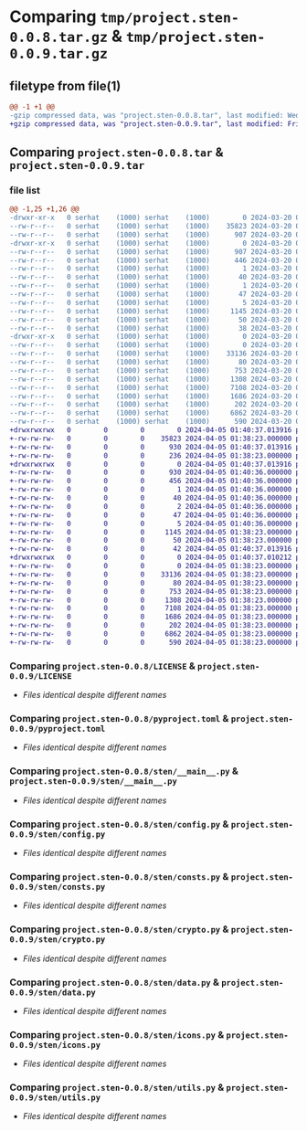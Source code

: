 # Comparing `tmp/project.sten-0.0.8.tar.gz` & `tmp/project.sten-0.0.9.tar.gz`

## filetype from file(1)

```diff
@@ -1 +1 @@
-gzip compressed data, was "project.sten-0.0.8.tar", last modified: Wed Mar 20 06:32:14 2024, max compression
+gzip compressed data, was "project.sten-0.0.9.tar", last modified: Fri Apr  5 01:40:37 2024, max compression
```

## Comparing `project.sten-0.0.8.tar` & `project.sten-0.0.9.tar`

### file list

```diff
@@ -1,25 +1,26 @@
-drwxr-xr-x   0 serhat    (1000) serhat    (1000)        0 2024-03-20 06:32:14.776867 project.sten-0.0.8/
--rw-r--r--   0 serhat    (1000) serhat    (1000)    35823 2024-03-20 06:31:54.000000 project.sten-0.0.8/LICENSE
--rw-r--r--   0 serhat    (1000) serhat    (1000)      907 2024-03-20 06:32:14.776867 project.sten-0.0.8/PKG-INFO
-drwxr-xr-x   0 serhat    (1000) serhat    (1000)        0 2024-03-20 06:32:14.776867 project.sten-0.0.8/project.sten.egg-info/
--rw-r--r--   0 serhat    (1000) serhat    (1000)      907 2024-03-20 06:32:14.000000 project.sten-0.0.8/project.sten.egg-info/PKG-INFO
--rw-r--r--   0 serhat    (1000) serhat    (1000)      446 2024-03-20 06:32:14.000000 project.sten-0.0.8/project.sten.egg-info/SOURCES.txt
--rw-r--r--   0 serhat    (1000) serhat    (1000)        1 2024-03-20 06:32:14.000000 project.sten-0.0.8/project.sten.egg-info/dependency_links.txt
--rw-r--r--   0 serhat    (1000) serhat    (1000)       40 2024-03-20 06:32:14.000000 project.sten-0.0.8/project.sten.egg-info/entry_points.txt
--rw-r--r--   0 serhat    (1000) serhat    (1000)        1 2024-03-20 06:32:14.000000 project.sten-0.0.8/project.sten.egg-info/not-zip-safe
--rw-r--r--   0 serhat    (1000) serhat    (1000)       47 2024-03-20 06:32:14.000000 project.sten-0.0.8/project.sten.egg-info/requires.txt
--rw-r--r--   0 serhat    (1000) serhat    (1000)        5 2024-03-20 06:32:14.000000 project.sten-0.0.8/project.sten.egg-info/top_level.txt
--rw-r--r--   0 serhat    (1000) serhat    (1000)     1145 2024-03-20 06:31:54.000000 project.sten-0.0.8/pyproject.toml
--rw-r--r--   0 serhat    (1000) serhat    (1000)       50 2024-03-20 06:31:54.000000 project.sten-0.0.8/requirements.txt
--rw-r--r--   0 serhat    (1000) serhat    (1000)       38 2024-03-20 06:32:14.776867 project.sten-0.0.8/setup.cfg
-drwxr-xr-x   0 serhat    (1000) serhat    (1000)        0 2024-03-20 06:32:14.776867 project.sten-0.0.8/sten/
--rw-r--r--   0 serhat    (1000) serhat    (1000)        0 2024-03-20 06:31:54.000000 project.sten-0.0.8/sten/__init__.py
--rw-r--r--   0 serhat    (1000) serhat    (1000)    33136 2024-03-20 06:31:54.000000 project.sten-0.0.8/sten/__main__.py
--rw-r--r--   0 serhat    (1000) serhat    (1000)       80 2024-03-20 06:31:54.000000 project.sten-0.0.8/sten/__version__.py
--rw-r--r--   0 serhat    (1000) serhat    (1000)      753 2024-03-20 06:31:54.000000 project.sten-0.0.8/sten/config.py
--rw-r--r--   0 serhat    (1000) serhat    (1000)     1308 2024-03-20 06:31:54.000000 project.sten-0.0.8/sten/consts.py
--rw-r--r--   0 serhat    (1000) serhat    (1000)     7108 2024-03-20 06:31:54.000000 project.sten-0.0.8/sten/crypto.py
--rw-r--r--   0 serhat    (1000) serhat    (1000)     1686 2024-03-20 06:31:54.000000 project.sten-0.0.8/sten/data.py
--rw-r--r--   0 serhat    (1000) serhat    (1000)      202 2024-03-20 06:31:54.000000 project.sten-0.0.8/sten/error.py
--rw-r--r--   0 serhat    (1000) serhat    (1000)     6862 2024-03-20 06:31:54.000000 project.sten-0.0.8/sten/icons.py
--rw-r--r--   0 serhat    (1000) serhat    (1000)      590 2024-03-20 06:31:54.000000 project.sten-0.0.8/sten/utils.py
+drwxrwxrwx   0        0        0        0 2024-04-05 01:40:37.013916 project.sten-0.0.9/
+-rw-rw-rw-   0        0        0    35823 2024-04-05 01:38:23.000000 project.sten-0.0.9/LICENSE
+-rw-rw-rw-   0        0        0      930 2024-04-05 01:40:37.013916 project.sten-0.0.9/PKG-INFO
+-rw-rw-rw-   0        0        0      236 2024-04-05 01:38:23.000000 project.sten-0.0.9/README.md
+drwxrwxrwx   0        0        0        0 2024-04-05 01:40:37.013916 project.sten-0.0.9/project.sten.egg-info/
+-rw-rw-rw-   0        0        0      930 2024-04-05 01:40:36.000000 project.sten-0.0.9/project.sten.egg-info/PKG-INFO
+-rw-rw-rw-   0        0        0      456 2024-04-05 01:40:36.000000 project.sten-0.0.9/project.sten.egg-info/SOURCES.txt
+-rw-rw-rw-   0        0        0        1 2024-04-05 01:40:36.000000 project.sten-0.0.9/project.sten.egg-info/dependency_links.txt
+-rw-rw-rw-   0        0        0       40 2024-04-05 01:40:36.000000 project.sten-0.0.9/project.sten.egg-info/entry_points.txt
+-rw-rw-rw-   0        0        0        2 2024-04-05 01:40:36.000000 project.sten-0.0.9/project.sten.egg-info/not-zip-safe
+-rw-rw-rw-   0        0        0       47 2024-04-05 01:40:36.000000 project.sten-0.0.9/project.sten.egg-info/requires.txt
+-rw-rw-rw-   0        0        0        5 2024-04-05 01:40:36.000000 project.sten-0.0.9/project.sten.egg-info/top_level.txt
+-rw-rw-rw-   0        0        0     1145 2024-04-05 01:38:23.000000 project.sten-0.0.9/pyproject.toml
+-rw-rw-rw-   0        0        0       50 2024-04-05 01:38:23.000000 project.sten-0.0.9/requirements.txt
+-rw-rw-rw-   0        0        0       42 2024-04-05 01:40:37.013916 project.sten-0.0.9/setup.cfg
+drwxrwxrwx   0        0        0        0 2024-04-05 01:40:37.010212 project.sten-0.0.9/sten/
+-rw-rw-rw-   0        0        0        0 2024-04-05 01:38:23.000000 project.sten-0.0.9/sten/__init__.py
+-rw-rw-rw-   0        0        0    33136 2024-04-05 01:38:23.000000 project.sten-0.0.9/sten/__main__.py
+-rw-rw-rw-   0        0        0       80 2024-04-05 01:38:23.000000 project.sten-0.0.9/sten/__version__.py
+-rw-rw-rw-   0        0        0      753 2024-04-05 01:38:23.000000 project.sten-0.0.9/sten/config.py
+-rw-rw-rw-   0        0        0     1308 2024-04-05 01:38:23.000000 project.sten-0.0.9/sten/consts.py
+-rw-rw-rw-   0        0        0     7108 2024-04-05 01:38:23.000000 project.sten-0.0.9/sten/crypto.py
+-rw-rw-rw-   0        0        0     1686 2024-04-05 01:38:23.000000 project.sten-0.0.9/sten/data.py
+-rw-rw-rw-   0        0        0      202 2024-04-05 01:38:23.000000 project.sten-0.0.9/sten/error.py
+-rw-rw-rw-   0        0        0     6862 2024-04-05 01:38:23.000000 project.sten-0.0.9/sten/icons.py
+-rw-rw-rw-   0        0        0      590 2024-04-05 01:38:23.000000 project.sten-0.0.9/sten/utils.py
```

### Comparing `project.sten-0.0.8/LICENSE` & `project.sten-0.0.9/LICENSE`

 * *Files identical despite different names*

### Comparing `project.sten-0.0.8/pyproject.toml` & `project.sten-0.0.9/pyproject.toml`

 * *Files identical despite different names*

### Comparing `project.sten-0.0.8/sten/__main__.py` & `project.sten-0.0.9/sten/__main__.py`

 * *Files identical despite different names*

### Comparing `project.sten-0.0.8/sten/config.py` & `project.sten-0.0.9/sten/config.py`

 * *Files identical despite different names*

### Comparing `project.sten-0.0.8/sten/consts.py` & `project.sten-0.0.9/sten/consts.py`

 * *Files identical despite different names*

### Comparing `project.sten-0.0.8/sten/crypto.py` & `project.sten-0.0.9/sten/crypto.py`

 * *Files identical despite different names*

### Comparing `project.sten-0.0.8/sten/data.py` & `project.sten-0.0.9/sten/data.py`

 * *Files identical despite different names*

### Comparing `project.sten-0.0.8/sten/icons.py` & `project.sten-0.0.9/sten/icons.py`

 * *Files identical despite different names*

### Comparing `project.sten-0.0.8/sten/utils.py` & `project.sten-0.0.9/sten/utils.py`

 * *Files identical despite different names*

